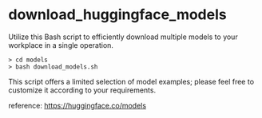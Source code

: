 # download_huggingface_models

Utilize this Bash script to efficiently download multiple models to your workplace in a single operation.

```
> cd models
> bash download_models.sh
```

This script offers a limited selection of model examples; please feel free to customize it according to your requirements.

reference: https://huggingface.co/models 
